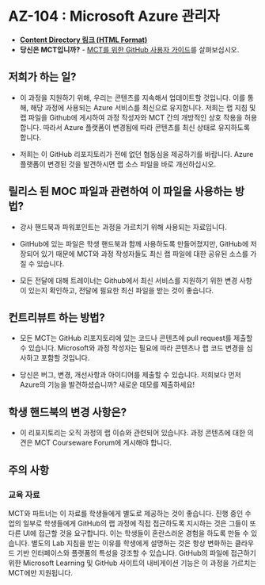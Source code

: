# AZ-104 : Microsoft Azure 관리자

- **[Content Directory 링크 (HTML Format)](https://microsoftlearning.github.io/AZ-104-MicrosoftAzureAdministrator/)**
- **당신은 MCT입니까?** - [MCT를 위한 GitHub 사용자 가이드](https://microsoftlearning.github.io/MCT-User-Guide/)를 살펴보십시오.

## 저희가 하는 일?

- 이 과정을 지원하기 위해, 우리는 콘텐츠를 지속해서 업데이트할 것입니다. 이를 통해, 해당 과정에 사용되는 Azure 서비스를 최신으로 유지합니다. 저희는 랩 지침 및 랩 파일을 Github에 게시하여 과정 작성자와 MCT 간의 개방적인 상호 작용을 허용합니다. 따라서 Azure 플랫폼이 변경됨에 따라 콘텐츠를 최신 상태로 유지하도록 합니다. 

- 저희는 이 GitHub 리포지토리가 전에 없던 협동심을 제공하기를 바랍니다. Azure 플랫폼이 변경된 것을 발견하시면 랩 소스 파일을 바로 개선하십시오. 

## 릴리스 된 MOC 파일과 관련하여 이 파일을 사용하는 방법?

- 강사 핸드북과 파워포인트는 과정을 가르치기 위해 사용되는 자료입니다.

- GitHub에 있는 파일은 학생 핸드북과 함께 사용하도록 만들어졌지만, GitHub에 저장되어 있기 때문에 MCT와 과정 작성자들도 최신 랩 파일에 대한 공유된 소스를 가질 수 있습니다.

- 모든 전달에 대해 트레이너는 Github에서 최신 서비스를 지원하기 위한 변경 사항이 있는지 확인하고, 전달에 필요한 최신 파일을 받는 것이 좋습니다. 

## 컨트리뷰트 하는 방법?

- 모든 MCT는 GitHub 리포지토리에 있는 코드나 콘텐츠에 pull request를 제출할 수 있습니다. Microsoft와 과정 작성자는 필요에 따라 콘텐츠나 랩 코드 변경을 심사하고 포함할 것입니다. 

- 당신은 버그, 변경, 개선사항과 아이디어를 제출할 수 있습니다. 저희보다 먼저 Azure의 기능을 발견하셨습니까? 새로운 데모를 제출하세요!

## 학생 핸드북의 변경 사항은?

- 이 리포지토리는 오직 과정의 랩 이슈와 관련되어 있습니다. 과정 콘텐츠에 대한 의견은 MCT Courseware Forum에 게시해야 합니다.

## 주의 사항

### 교육 자료

MCT와 파트너는 이 자료를 학생들에게 별도로 제공하는 것이 좋습니다. 진행 중인 수업의 일부로 학생들에게 GitHub의 랩 과정에 직접 접근하도록 지시하는 것은 그들이 또 다른 UI에 접근할 것을 요구합니다. 이는 학생들이 혼란스러운 경험을 하도록 만들 수 있습니다. 별도의 Lab 지침을 받는 이유를 학생에게 설명하는 것은 항상 변화하는 클라우드 기반 인터페이스와 플랫폼의 특성을 강조할 수 있습니다. GitHub의 파일에 접근하기 위한 Microsoft Learning 및 GitHub 사이트의 내비게이션 기능은 이 과정을 가르치는 MCT에만 지원됩니다.